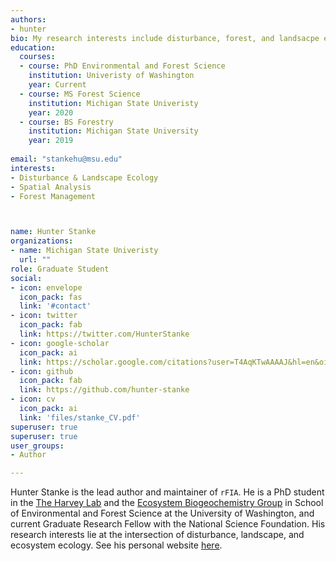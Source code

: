 ```yaml
---
authors:
- hunter
bio: My research interests include disturbance, forest, and landsacpe ecology, and I am interested in the application of advanced spatio-temporal statistical methods to answer pressing questions in natural resource management and ecology.
education:
  courses:
  - course: PhD Environmental and Forest Science
    institution: Univeristy of Washington
    year: Current
  - course: MS Forest Science
    institution: Michigan State Univeristy
    year: 2020
  - course: BS Forestry
    institution: Michigan State University
    year: 2019
    
email: "stankehu@msu.edu"
interests:
- Disturbance & Landscape Ecology
- Spatial Analysis
- Forest Management 



name: Hunter Stanke
organizations:
- name: Michigan State Univeristy
  url: ""
role: Graduate Student
social:
- icon: envelope
  icon_pack: fas
  link: '#contact'
- icon: twitter
  icon_pack: fab
  link: https://twitter.com/HunterStanke
- icon: google-scholar
  icon_pack: ai
  link: https://scholar.google.com/citations?user=T4AqKTwAAAAJ&hl=en&oi=ao
- icon: github
  icon_pack: fab
  link: https://github.com/hunter-stanke
- icon: cv
  icon_pack: ai
  link: 'files/stanke_CV.pdf'
superuser: true
superuser: true
user_groups:
- Author

---
```


Hunter Stanke is the lead author and maintainer of `rFIA`. He is a PhD student in the <a href="https://depts.washington.edu/bjhlab/" target="_blank">The Harvey Lab</a> and the <a href="http://www.thebutmanlab.com/" target="_blank">Ecosystem Biogeochemistry Group</a> in School of Environmental and Forest Science at the University of Washington, and current Graduate Research Fellow with the National Science Foundation. His research interests lie at the intersection of disturbance, landscape, and ecosystem ecology. See his personal website <a href="https://hunter-stanke.com" target="_blank">here</a>.

